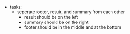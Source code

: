 - tasks:
  - seperate footer, result, and summary from each other
    - result should be on the left
    - summary should be on the right
    - footer should be in the middle and at the bottom

